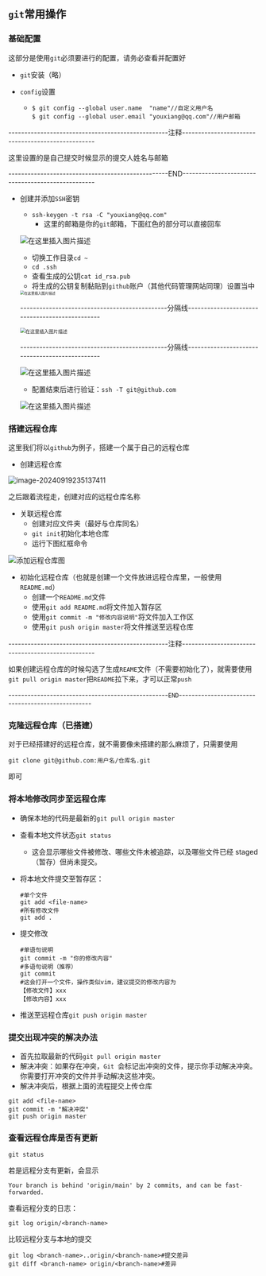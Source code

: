 ## `git`常用操作

### 基础配置

这部分是使用`git`必须要进行的配置，请务必查看并配置好

- `git`安装（略）

- `config`设置

  - ```
    $ git config --global user.name  "name"//自定义用户名
    $ git config --global user.email "youxiang@qq.com"//用户邮箱
    ```

--------------------------------------------------注释--------------------------------------------------

这里设置的是自己提交时候显示的提交人姓名与邮箱

--------------------------------------------------END--------------------------------------------------

- 创建并添加`SSH`密钥

  - `ssh-keygen -t rsa -C "youxiang@qq.com"`
    - 这里的邮箱是你的`git`邮箱，下面红色的部分可以直接回车

  ![在这里插入图片描述](./assets/46f6c6039bcf4285f2991dcfffd3246a.png)

  - 切换工作目录`cd ~`
  - `cd .ssh`
  - 查看生成的公钥`cat id_rsa.pub`
  - 将生成的公钥复制黏贴到`github`账户（其他代码管理网站同理）设置当中

  <img src="./assets/8c3566d305495c50d9deff53f02278ef-1726761878323-12.png" alt="在这里插入图片描述" style="zoom:50%;" />

  ----------------------------------------------分隔线-----------------------------------------------

  <img src="./assets/48a4aeeccd962a2d309421a92ec55176.png" alt="在这里插入图片描述" style="zoom: 67%;" />

  ----------------------------------------------分隔线-----------------------------------------------

  ![在这里插入图片描述](./assets/0cd10e89d63f6434e574f7266514112f.png)

  - 配置结束后进行验证：`ssh -T git@github.com`

  ![在这里插入图片描述](./assets/df09da8a8cddd295be50bd58ba0f517d.png)



### 搭建远程仓库

这里我们将以`github`为例子，搭建一个属于自己的远程仓库

- 创建远程仓库

![image-20240919235137411](./assets/image-20240919235137411.png)

之后跟着流程走，创建对应的远程仓库名称

- 关联远程仓库
  - 创建对应文件夹（最好与仓库同名）
  - `git init`初始化本地仓库
  - 运行下图红框命令

![添加远程仓库图](./assets/0e839e2346dcd8b2256b1122f13f010f.png)

- 初始化远程仓库（也就是创建一个文件放进远程仓库里，一般使用`README.md`）
  - 创建一个`README.md`文件
  - 使用`git add README.md`将文件加入暂存区
  - 使用`git commit -m "修改内容说明"`将文件加入工作区
  - 使用`git push origin master`将文件推送至远程仓库

--------------------------------------------------注释--------------------------------------------------

如果创建远程仓库的时候勾选了生成`REAME`文件（不需要初始化了），就需要使用`git pull origin master`把`README`拉下来，才可以正常`push`

--------------------------------------------------`END`--------------------------------------------------



### 克隆远程仓库（已搭建）

对于已经搭建好的远程仓库，就不需要像未搭建的那么麻烦了，只需要使用

`git clone git@github.com:用户名/仓库名.git`

即可

### 将本地修改同步至远程仓库

- 确保本地的代码是最新的`git pull origin master`
- 查看本地文件状态`git status`
  - 这会显示哪些文件被修改、哪些文件未被追踪，以及哪些文件已经 staged（暂存）但尚未提交。

- 将本地文件提交至暂存区：

  ```
  #单个文件
  git add <file-name>
  #所有修改文件
  git add .
  ```

- 提交修改

  ```
  #单语句说明
  git commit -m "你的修改内容"
  #多语句说明（推荐）
  git commit
  #这会打开一个文件，操作类似vim，建议提交的修改内容为
  【修改文件】xxx
  【修改内容】xxx
  ```

- 推送至远程仓库`git push origin master`



### 提交出现冲突的解决办法

- 首先拉取最新的代码`git pull origin master`
- 解决冲突：如果存在冲突，`Git `会标记出冲突的文件，提示你手动解决冲突。你需要打开冲突的文件并手动解决这些冲突。
- 解决冲突后，根据上面的流程提交上传仓库

```
git add <file-name>
git commit -m "解决冲突"
git push origin master
```



### 查看远程仓库是否有更新

```
git status
```

若是远程分支有更新，会显示

```
Your branch is behind 'origin/main' by 2 commits, and can be fast-forwarded.
```



查看远程分支的日志：

```
git log origin/<branch-name>
```

比较远程分支与本地的提交

```
git log <branch-name>..origin/<branch-name>#提交差异
git diff <branch-name> origin/<branch-name>#差异
```



























